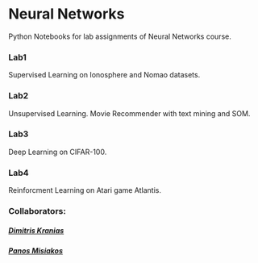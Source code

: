 # Neural Networks
Python Notebooks for lab assignments of Neural Networks course.

### Lab1
  Supervised Learning on Ionosphere and Nomao datasets.
### Lab2
  Unsupervised Learning. Movie Recommender with text mining and SOM.
### Lab3
  Deep Learning on CIFAR-100.
### Lab4
  Reinforcment Learning on Atari game Atlantis.
</br>
### Collaborators:
##### [Dimitris Kranias](https://github.com/dimitriskranias)
##### [Panos Misiakos](https://github.com/pmisiakos)
